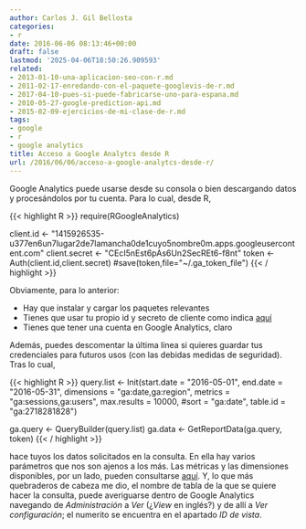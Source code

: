 ```yaml
---
author: Carlos J. Gil Bellosta
categories:
- r
date: 2016-06-06 08:13:46+00:00
draft: false
lastmod: '2025-04-06T18:50:26.909593'
related:
- 2013-01-10-una-aplicacion-seo-con-r.md
- 2011-02-17-enredando-con-el-paquete-googlevis-de-r.md
- 2017-04-10-pues-si-puede-fabricarse-uno-para-espana.md
- 2010-05-27-google-prediction-api.md
- 2015-02-09-ejercicios-de-mi-clase-de-r.md
tags:
- google
- r
- google analytics
title: Acceso a Google Analytcs desde R
url: /2016/06/06/acceso-a-google-analytcs-desde-r/
---
```


Google Analytics puede usarse desde su consola o bien descargando datos y procesándolos por tu cuenta. Para lo cual, desde R,

{{< highlight R >}}
require(RGoogleAnalytics)

client.id <- "1415926535-u377en6un7lugar2de7lamancha0de1cuyo5nombre0m.apps.googleusercontent.com"
client.secret <- "CEcI5nEst6pAs6Un2SecREt6-f8nt"
token <- Auth(client.id,client.secret)
#save(token,file="~/.ga_token_file")
{{< / highlight >}}


Obviamente, para lo anterior:

* Hay que instalar y cargar los paquetes relevantes
* Tienes que usar tu propio id y secreto de cliente como indica [aquí](https://auth0.com/docs/connections/social/google)
* Tienes que tener una cuenta en Google Analytics, claro

Además, puedes descomentar la última línea si quieres guardar tus credenciales para futuros usos (con las debidas medidas de seguridad). Tras lo cual,


{{< highlight R >}}
query.list <- Init(start.date = "2016-05-01",
    end.date = "2016-05-31",
    dimensions = "ga:date,ga:region",
    metrics = "ga:sessions,ga:users",
    max.results = 10000,
    #sort = "ga:date",
    table.id = "ga:2718281828")

ga.query <- QueryBuilder(query.list)
ga.data  <- GetReportData(ga.query, token)
{{< / highlight >}}

hace tuyos los datos solicitados en la consulta. En ella hay varios parámetros que nos son ajenos a los más. Las métricas y las dimensiones disponibles, por un lado, pueden consultarse [aquí](https://developers.google.com/analytics/devguides/reporting/core/dimsmets). Y, lo que más quebraderos de cabeza me dio, el nombre de tabla de la que se quiere hacer la consulta, puede averiguarse dentro de Google Analytics navegando de _Administración_ a _Ver_ (¿_View_ en inglés?) y de allí a _Ver configuración_; el numerito se encuentra en el apartado _ID de vista_.